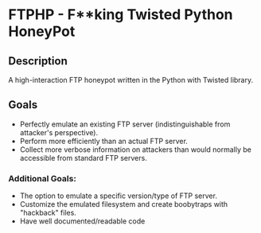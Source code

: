 # **FTPHP** - **F**\*\*king **T**wisted **P**ython **H**oney**P**ot

## Description

A high-interaction FTP honeypot written in the Python with Twisted library.

## Goals
- Perfectly emulate an existing FTP server (indistinguishable from attacker's perspective).
- Perform more efficiently than an actual FTP server.
- Collect more verbose information on attackers than would normally be accessible from standard FTP servers.


### Additional Goals:
- The option to emulate a specific version/type of FTP server.
- Customize the emulated filesystem and create boobytraps with "hackback" files.
- Have well documented/readable code
